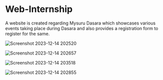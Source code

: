 # Web-Internship

A website is created regarding Mysuru Dasara which showcases various events taking place during Dasara and also provides a registration form to register for the same.

![Screenshot 2023-12-14 202520](https://github.com/Pratiksha-Barman/Web-Internship/assets/96463111/5e77a64f-9b06-4302-8506-b62ffcc6f8a0)


![Screenshot 2023-12-14 202657](https://github.com/Pratiksha-Barman/Web-Internship/assets/96463111/96ea5a56-a4f2-40d1-9b54-e6f15c9d9157)


![Screenshot 2023-12-14 203518](https://github.com/Pratiksha-Barman/Web-Internship/assets/96463111/638312f2-089c-4b93-b3aa-008cd64b2636)


![Screenshot 2023-12-14 202855](https://github.com/Pratiksha-Barman/Web-Internship/assets/96463111/fdffeb36-694d-444d-a220-69e7dcf16e3e)
